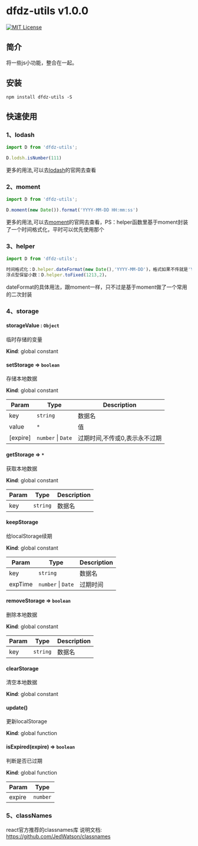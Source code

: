 
# dfdz-utils v1.0.0

[![MIT License][license-image]][license-url]

## 简介
将一些js小功能，整合在一起。

## 安装
```shell
npm install dfdz-utils -S
```

## 快速使用
### 1、lodash
``` javascript
import D from 'dfdz-utils';

D.lodsh.isNumber(111)
```
更多的用法,可以去[lodash](https://www.lodashjs.com/)的官网去查看

### 2、moment
``` javascript
import D from 'dfdz-utils';

D.moment(new Date()).format('YYYY-MM-DD HH:mm:ss')
```
更多的用法,可以去[moment](http://momentjs.cn/docs/)的官网去查看，PS：helper函数里基于moment封装了一个时间格式化，平时可以优先使用那个

### 3、helper
``` javascript
import D from 'dfdz-utils';

时间格式化：D.helper.dateFormat(new Date(),'YYYY-MM-DD')，格式如果不传就是'YYYY-MM-DD HH:mm:ss'，
浮点型保留小数：D.helper.toFixed(1213,2)，
```
dateFormat的具体用法，跟moment一样，只不过是基于moment做了一个常用的二次封装

### 4、storage

#### storageValue : <code>Object</code>
临时存储的变量

**Kind**: global constant
<a name="setStorage"></a>

#### setStorage ⇒ <code>boolean</code>
存储本地数据

**Kind**: global constant

| Param | Type | Description |
| --- | --- | --- |
| key | <code>string</code> | 数据名 |
| value | <code>\*</code> | 值 |
| [expire] | <code>number</code> \| <code>Date</code> | 过期时间,不传或0,表示永不过期 |

<a name="getStorage"></a>

#### getStorage ⇒ <code>\*</code>
获取本地数据

**Kind**: global constant

| Param | Type | Description |
| --- | --- | --- |
| key | <code>string</code> | 数据名 |

<a name="keepStorage"></a>

#### keepStorage
给localStorage续期

**Kind**: global constant

| Param | Type | Description |
| --- | --- | --- |
| key | <code>string</code> | 数据名 |
| expTime | <code>number</code> \| <code>Date</code> | 过期时间 |

<a name="removeStorage"></a>

#### removeStorage ⇒ <code>boolean</code>
删除本地数据

**Kind**: global constant

| Param | Type | Description |
| --- | --- | --- |
| key | <code>string</code> | 数据名 |

<a name="clearStorage"></a>

#### clearStorage
清空本地数据

**Kind**: global constant
<a name="update"></a>

#### update()
更新localStorage

**Kind**: global function
<a name="isExpired"></a>

#### isExpired(expire) ⇒ <code>boolean</code>
判断是否已过期

**Kind**: global function

| Param | Type |
| --- | --- |
| expire | <code>number</code> |

### 5、classNames
react官方推荐的classnames库
说明文档: https://github.com/JedWatson/classnames



[license-image]: http://img.shields.io/badge/license-MIT-blue.svg?style=flat
[license-url]: LICENSE

[npm-url]: https://www.npmjs.com/package/stephen_utils
[npm-version-image]: http://img.shields.io/npm/v/moment.svg?style=flat
[npm-downloads-image]: http://img.shields.io/npm/dm/moment.svg?style=flat
[downloads-url]: https://npmcharts.com/compare/moment?minimal=true
